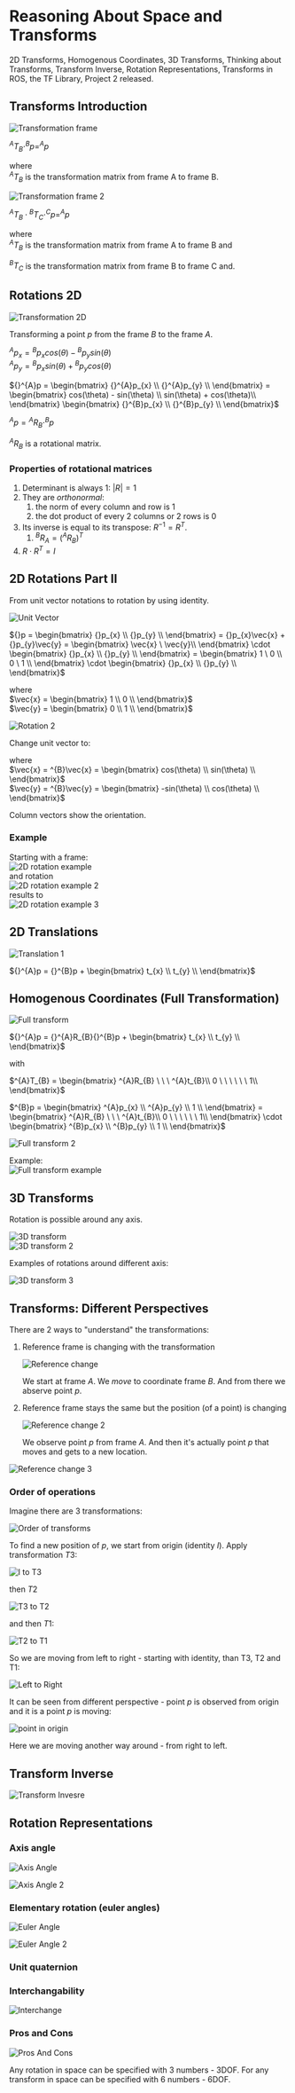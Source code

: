 # Reasoning About Space and Transforms

2D Transforms, Homogenous Coordinates, 3D Transforms, Thinking about Transforms, Transform Inverse, Rotation Representations, Transforms in ROS, the TF Library, Project 2 released.  

## Transforms Introduction

![Transformation frame](pics/transforms.png)

${}^{A}T_{B} \cdot ^{B}p = ^{A}p$

where  
${}^{A}T_{B}$ is the transformation matrix from frame A to frame B.

![Transformation frame 2](pics/transforms2.png)

${}^{A}T_{B} \cdot {}^{B}T_{C} \cdot ^{C}p = ^{A}p$

where  
${}^{A}T_{B}$ is the transformation matrix from frame A to frame B and  

${}^{B}T_{C}$ is the transformation matrix from frame B to frame C and.

## Rotations 2D

![Transformation 2D](pics/rotations1.png)

Transforming a point $p$ from the frame $B$ to the frame $A$.

${}^{A}p_{x} = {}^{B}p_{x} cos(\theta) - {}^{B}p_{y} sin(\theta)$  
${}^{A}p_{y} = {}^{B}p_{x} sin(\theta) + {}^{B}p_{y} cos(\theta)$

${}^{A}p = \begin{bmatrix}
           {}^{A}p_{x} \\
           {}^{A}p_{y} \\
         \end{bmatrix}
         = \begin{bmatrix}
           cos(\theta) - sin(\theta) \\
           sin(\theta) + cos(\theta)\\
         \end{bmatrix} 
         \begin{bmatrix}
           {}^{B}p_{x} \\
           {}^{B}p_{y} \\
         \end{bmatrix}$

${}^{A}p = {}^{A}R_{B} \cdot ^{B}p$

${}^{A}R_{B}$ is a rotational matrix.

### Properties of rotational matrices

1. Determinant is always $1$: $|R| = 1$
2. They are $orthonormal$: 
   1. the norm of every column and row is $1$
   2. the dot product of every 2 columns or 2 rows is $0$
3. Its inverse is equal to its transpose: ${}R^{-1} = {}R^{T}$.  
   1. ${}^{B}R_{A} = ({}^{A}R_{B})^{T}$
4. $R \cdot R^{T} = I$

## 2D Rotations Part II

From unit vector notations to rotation by using identity.

![Unit Vector](pics/unit_vector.png)

${}p = \begin{bmatrix}
           {}p_{x} \\
           {}p_{y} \\
         \end{bmatrix}
         = {}p_{x}\vec{x} + {}p_{y}\vec{y} =
         \begin{bmatrix}
           \vec{x} \ \vec{y}\\
         \end{bmatrix}
         \cdot
         \begin{bmatrix}
           {}p_{x} \\
           {}p_{y} \\
         \end{bmatrix} =
        \begin{bmatrix}
           1 \ 0 \\
           0 \ 1 \\
         \end{bmatrix}
         \cdot
         \begin{bmatrix}
           {}p_{x} \\
           {}p_{y} \\
         \end{bmatrix}$

where  
$\vec{x} = \begin{bmatrix}
           1 \\
           0 \\
         \end{bmatrix}$  
         $\vec{y} = \begin{bmatrix}
           0 \\
           1 \\
         \end{bmatrix}$

![Rotation 2](pics/rotation2.png)

Change unit vector to:

where  
$\vec{x} = ^{B}\vec{x} = 
         \begin{bmatrix}
           cos(\theta) \\
           sin(\theta) \\
         \end{bmatrix}$  
         $\vec{y} = ^{B}\vec{y} = \begin{bmatrix}
           -sin(\theta) \\
           cos(\theta) \\
         \end{bmatrix}$

Column vectors show the orientation.

### Example  
Starting with a frame:  
![2D rotation example](pics/2d_rot_ex1.png)  
and rotation  
![2D rotation example 2](pics/2d_rot_ex2.png)  
results to  
![2D rotation example 3](pics/2d_rot_ex3.png)

## 2D Translations

![Translation 1](pics/translation1.png)

${}^{A}p = {}^{B}p +
            \begin{bmatrix}
           t_{x} \\
           t_{y} \\
         \end{bmatrix}$  

## Homogenous Coordinates (Full Transformation)

![Full transform](pics/full_transform.png)

${}^{A}p = {}^{A}R_{B}{}^{B}p +
            \begin{bmatrix}
           t_{x} \\
           t_{y} \\
         \end{bmatrix}$  

with

$^{A}T_{B} = \begin{bmatrix}
           ^{A}R_{B} \ \ \ ^{A}t_{B}\\
           0 \ \ \ \ \ \  1\\
         \end{bmatrix}$

$^{B}p = \begin{bmatrix}
           ^{A}p_{x} \\
           ^{A}p_{y} \\
           1 \\
         \end{bmatrix}
         =
         \begin{bmatrix}
           ^{A}R_{B} \ \ \ ^{A}t_{B}\\
           0 \ \ \ \ \ \  1\\
         \end{bmatrix}
         \cdot
         \begin{bmatrix}
           ^{B}p_{x} \\
           ^{B}p_{y} \\
           1 \\
         \end{bmatrix}$

![Full transform 2](pics/full_transform2.png)

Example:  
![Full transform example](pics/full_transform_ex.png)

## 3D Transforms

Rotation is possible around any axis.

![3D transform](pics/3d_transform1.png)  
![3D transform 2](pics/3d_transform2.png)

Examples of rotations around different axis:

![3D transform 3](pics/3d_transform3.png)

## Transforms: Different Perspectives

There are 2 ways to "understand" the transformations:

1. Reference frame is changing with the transformation

   ![Reference change](pics/reference_change.png)

   We start at frame $A$. We $move$ to coordinate frame $B$. And from there we abserve point $p$.

2. Reference frame stays the same but the position (of a point) is changing

    ![Reference change 2](pics/reference_change2.png)

    We observe point $p$ from frame $A$. And then it's actually point $p$ that moves and gets to a new location.

![Reference change 3](pics/reference_change3.png)

### Order of operations

Imagine there are 3 transformations:

![Order of transforms](pics/order_of_transforms1.png)

To find a new position of $p$, we start from origin (identity $I$). Apply transformation $T3$:  

![I to T3](pics/I_to_T3.png)  

then $T2$  

![T3 to T2](pics/T3_to_T2.png)

and then $T1$:

![T2 to T1](pics/T2_to_T1.png)

So we are moving from left to right - starting with identity, than T3, T2 and T1:

![Left to Right](pics/L_to_R.png)

It can be seen from different perspective - point $p$ is observed from origin and it is a point $p$ is moving:

![point in origin](pics/point_in_origin.png)

Here we are moving another way around - from right to left.

## Transform Inverse

![Transform Invesre](pics/transform_inverse.png)

## Rotation Representations

### Axis angle

![Axis Angle](pics/axis_angle.png)

![Axis Angle 2](pics/axis_angle2.png)

### Elementary rotation (euler angles)

![Euler Angle](pics/euler_angle1.png)

![Euler Angle 2](pics/euler_angle2.png)

### Unit quaternion

### Interchangability

![Interchange](pics/interchange.png)

### Pros and Cons

![Pros And Cons](pics/pros_and_cons.png)

Any rotation in space can be specified with 3 numbers - 3DOF.
For any transform in space can be specified with 6 numbers - 6DOF.

